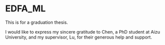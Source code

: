 # EDFA_ML
This is for a graduation thesis.

I would like to express my sincere gratitude to Chen, a PhD student at Aizu University, and my supervisor, Lu, for their generous help and support.

